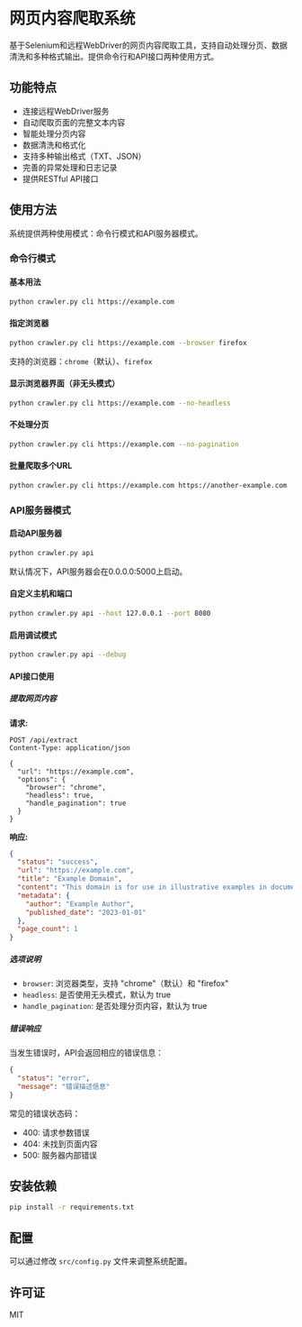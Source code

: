 # 网页内容爬取系统

基于Selenium和远程WebDriver的网页内容爬取工具，支持自动处理分页、数据清洗和多种格式输出。提供命令行和API接口两种使用方式。

## 功能特点

- 连接远程WebDriver服务
- 自动爬取页面的完整文本内容
- 智能处理分页内容
- 数据清洗和格式化
- 支持多种输出格式（TXT、JSON）
- 完善的异常处理和日志记录
- 提供RESTful API接口

## 使用方法

系统提供两种使用模式：命令行模式和API服务器模式。

### 命令行模式

#### 基本用法

```bash
python crawler.py cli https://example.com
```

#### 指定浏览器

```bash
python crawler.py cli https://example.com --browser firefox
```

支持的浏览器：`chrome`（默认）、`firefox`

#### 显示浏览器界面（非无头模式）

```bash
python crawler.py cli https://example.com --no-headless
```

#### 不处理分页

```bash
python crawler.py cli https://example.com --no-pagination
```

#### 批量爬取多个URL

```bash
python crawler.py cli https://example.com https://another-example.com
```

### API服务器模式

#### 启动API服务器

```bash
python crawler.py api
```

默认情况下，API服务器会在0.0.0.0:5000上启动。

#### 自定义主机和端口

```bash
python crawler.py api --host 127.0.0.1 --port 8080
```

#### 启用调试模式

```bash
python crawler.py api --debug
```

#### API接口使用

##### 提取网页内容

**请求:**

```
POST /api/extract
Content-Type: application/json

{
  "url": "https://example.com",
  "options": {
    "browser": "chrome",
    "headless": true,
    "handle_pagination": true
  }
}
```

**响应:**

```json
{
  "status": "success",
  "url": "https://example.com",
  "title": "Example Domain",
  "content": "This domain is for use in illustrative examples in documents...",
  "metadata": {
    "author": "Example Author",
    "published_date": "2023-01-01"
  },
  "page_count": 1
}
```

##### 选项说明

- `browser`: 浏览器类型，支持 "chrome"（默认）和 "firefox"
- `headless`: 是否使用无头模式，默认为 true
- `handle_pagination`: 是否处理分页内容，默认为 true

##### 错误响应

当发生错误时，API会返回相应的错误信息：

```json
{
  "status": "error",
  "message": "错误描述信息"
}
```

常见的错误状态码：
- 400: 请求参数错误
- 404: 未找到页面内容
- 500: 服务器内部错误

## 安装依赖

```bash
pip install -r requirements.txt
```

## 配置

可以通过修改 `src/config.py` 文件来调整系统配置。

## 许可证

MIT